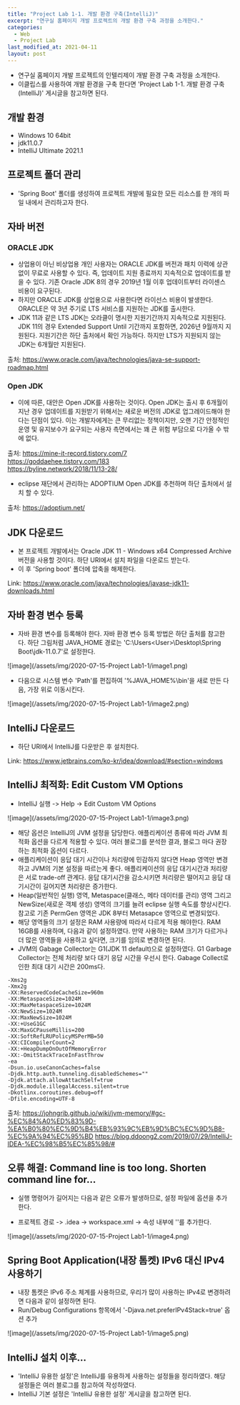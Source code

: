 ```yaml
---
title: "Project Lab 1-1. 개발 환경 구축(IntelliJ)"
excerpt: "연구실 홈페이지 개발 프로젝트의 개발 환경 구축 과정을 소개한다."
categories:
  - Web
  - Project Lab
last_modified_at: 2021-04-11
layout: post
---
```

- 연구실 홈페이지 개발 프로젝트의 인텔리제이 개발 환경 구축 과정을 소개한다.
- 이클립스를 사용하여 개발 환경을 구축 한다면 'Project Lab 1-1. 개발 환경 구축(IntelliJ)' 게시글을 참고하면 된다.




## 개발 환경
- Windows 10 64bit
- jdk11.0.7
- IntelliJ Ultimate 2021.1


## 프로젝트 폴더 관리
- 'Spring Boot' 폴더를 생성하여 프로젝트 개발에 필요한 모든 리소스를 한 개의 파일 내에서 관리하고자 한다.



## 자바 버전


### ORACLE JDK
- 상업용이 아닌 비상업용 개인 사용자는 ORACLE JDK를 버전과 패치 이력에 상관없이 무료로 사용할 수 있다. 즉, 업데이트 지원 종료까지 지속적으로 업데이트를 받을 수 있다. 기존 Oracle JDK 8의 경우 2019년 1월 이후 업데이트부터 라이센스 비용이 요구된다.
- 하지만 ORACLE JDK를 상업용으로 사용한다면 라이선스 비용이 발생한다. ORACLE은 약 3년 주기로 LTS 서비스를 지원하는 JDK를 출시한다.
- JDK 11과 같은 LTS JDK는 오라클이 명시한 지원기간까지 지속적으로 지원된다. JDK 11의 경우 Extended Support Until 기간까지 포함하면, 2026년 9월까지 지원된다. 지원기간은 하단 출처에서 확인 가능하다. 하지만 LTS가 지원되지 않는 JDK는 6개월만 지원된다.

출처: <https://www.oracle.com/java/technologies/java-se-support-roadmap.html> <br>


### Open JDK
- 이에 따른, 대안은 Open JDK를 사용하는 것이다. Open JDK는 출시 후  6개월이 지난 경우 업데이트를 지원받기 위해서는 새로운 버전의 JDK로 업그레이드해야 한다는 단점이 있다. 이는 개발자에게는 큰 무리없는 정책이지만, 오랜 기간 안정적인 운영 및 유지보수가 요구되는 사용자 측면에서는 꽤 큰 위험 부담으로 다가올 수 밖에 없다.

출처: <https://mine-it-record.tistory.com/7> <br>
<https://goddaehee.tistory.com/183> <br>
<https://byline.network/2018/11/13-28/> <br>

- eclipse 재단에서 관리하는 ADOPTIUM Open JDK를 추천하며 하단 출처에서 설치 할 수 있다.

출처: <https://adoptium.net/>



## JDK 다운로드
- 본 프로젝트 개발에서는 Oracle JDK 11 - Windows x64 Compressed Archive 버전을 사용할 것이다. 하단 URI에서 설치 파일을 다운로드 받는다.
- 이 후 'Spring boot' 폴더에 압축을 해제한다.

Link: <https://www.oracle.com/java/technologies/javase-jdk11-downloads.html>



## 자바 환경 변수 등록
- 자바 환경 변수를 등록해야 한다. 자바 환경 변수 등록 방법은 하단 출처를 참고한다. 하단 그림처럼 JAVA_HOME 경로는 'C:\Users\<User>\Desktop\Spring Boot\jdk-11.0.7'로 설정한다.

![image](/assets/img/2020-07-15-Project Lab1-1/image1.png)

- 다음으로 시스템 변수 'Path'를 편집하여 '%JAVA_HOME%\bin'을 새로 만든 다음, 가장 위로 이동시킨다.

![image](/assets/img/2020-07-15-Project Lab1-1/image2.png)



## IntelliJ 다운로드
- 하단 URI에서 IntelliJ를 다운받은 후 설치한다.

Link: https://www.jetbrains.com/ko-kr/idea/download/#section=windows




## IntelliJ 최적화: Edit Custom VM Options
- IntelliJ 실행 -> Help -> Edit Custom VM Options

![image](/assets/img/2020-07-15-Project Lab1-1/image3.png)

- 해당 옵션은 IntelliJ의 JVM 설정을 담당한다. 애플리케이션 종류에 따라 JVM 최적화 옵션을 다르게 적용할 수 있다. 여러 블로그를 분석한 결과, 블로그 마다 권장하는 최적화 옵션이 다르다.
- 애플리케이션이 응답 대기 시간이나 처리량에 민감하지 않다면 Heap 영역만  변경하고 JVM의 기본 설정을 따르는게 좋다. 애플리케이션의 응답 대기시간과 처리량은 서로 trade-off 관계다. 응답 대기시간을 감소시키면 처리량은 떨어지고 응답 대기시간이 길어지면 처리량은 증가한다.
- Heap(일반적인 실행) 영역, Metaspace(클래스, 메타 데이터를 관리) 영역 그리고 NewSize(새로운 객체 생성) 영역의 크기를 늘려 eclipse 실행 속도를 향상시킨다. 참고로 기존 PermGen 영역은 JDK 8부터 Metasapce 영역으로 변경되었다.
- 해당 영역들의 크기 설정은 RAM 사용량에 따라서 다르게 적용 해야한다. RAM 16GB를 사용하며, 다음과 같이 설정하였다. 만약 사용하는 RAM 크기가 다르거나 더 많은 영역들을 사용하고 싶다면, 크기를 임의로 변경하면 된다.
- JVM의 Gabage Collector는 G1(JDK 11 default)으로 설정하였다. G1 Garbage Collector는 전체 처리량 보다 대기 응답 시간을 우선시 한다. Gabage Collect로 인한 최대 대기 시간은 200ms다.

```
-Xms2g
-Xmx2g
-XX:ReservedCodeCacheSize=960m
-XX:MetaspaceSize=1024M
-XX:MaxMetaspaceSize=1024M
-XX:NewSize=1024M
-XX:MaxNewSize=1024M
-XX:+UseG1GC
-XX:MaxGCPauseMillis=200
-XX:SoftRefLRUPolicyMSPerMB=50
-XX:CICompilerCount=2
-XX:+HeapDumpOnOutOfMemoryError
-XX:-OmitStackTraceInFastThrow
-ea
-Dsun.io.useCanonCaches=false
-Djdk.http.auth.tunneling.disabledSchemes=""
-Djdk.attach.allowAttachSelf=true
-Djdk.module.illegalAccess.silent=true
-Dkotlinx.coroutines.debug=off
-Dfile.encoding=UTF-8
```

출처: <https://johngrib.github.io/wiki/jvm-memory/#gc-%EC%84%A0%ED%83%9D-%EA%B0%80%EC%9D%B4%EB%93%9C%EB%9D%BC%EC%9D%B8-%EC%9A%94%EC%95%BD>
<https://blog.ddoong2.com/2019/07/29/IntelliJ-IDEA-%EC%98%B5%EC%85%98/#>



## 오류 해결: Command line is too long. Shorten command line for...
- 실행 명령어가 길어지는 다음과 같은 오류가 발생하므로, 설정 파일에 옵션을 추가한다.

- 프로젝트 경로 -> .idea -> workspace.xml -> <component name="PropertiesComponent"> 속성 내부에 '<property name="dynamic.classpath" value="true" />'를 추가한다.

![image](/assets/img/2020-07-15-Project Lab1-1/image4.png)



## Spring Boot Application(내장 톰켓) IPv6 대신 IPv4 사용하기
- 내장 톰켓은 IPv6 주소 체계를 사용하므로, 우리가 많이 사용하는 IPv4로 변경하려면 다음과 같이 설정하면 된다.
- Run/Debug Configurations 항목에서 '-Djava.net.preferIPv4Stack=true' 옵션 추가

![image](/assets/img/2020-07-15-Project Lab1-1/image5.png)



## IntelliJ 설치 이후...
- 'IntelliJ 유용한 설정'은 IntelliJ를 유용하게 사용하는 설정들을 정리하였다. 해당 설정들은 여러 블로그를 참고하여 작성하였다.
- IntelliJ 기본 설정은 'IntelliJ 유용한 설정' 게시글을 참고하면 된다.
